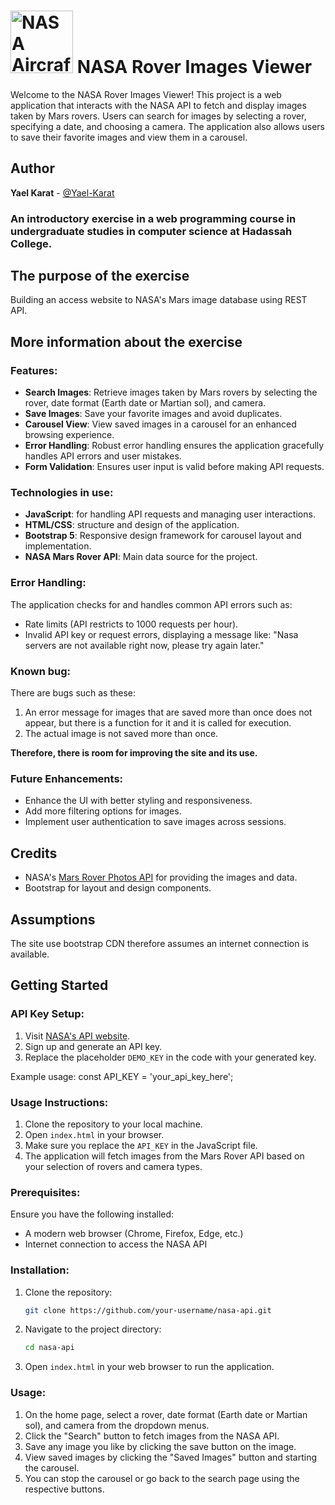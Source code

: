 # <img src="https://github.com/user-attachments/assets/5d03bfdd-0ebd-4210-9058-44e7934d16f7" alt="NASA Aircraft GIF" style="width: 100px; height: auto;"> NASA Rover Images Viewer
Welcome to the NASA Rover Images Viewer!
This project is a web application that interacts with the NASA API to fetch and display images taken by Mars rovers.
Users can search for images by selecting a rover, specifying a date, and choosing a camera.
The application also allows users to save their favorite images and view them in a carousel.

## Author
**Yael Karat** - [@Yael-Karat](https://github.com/Yael-Karat)

### An introductory exercise in a web programming course in undergraduate studies in computer science at Hadassah College.

## The purpose of the exercise
Building an access website to NASA's Mars image database using REST API.

## More information about the exercise

### Features:
- **Search Images**: Retrieve images taken by Mars rovers by selecting the rover, date format (Earth date or Martian sol), and camera.
- **Save Images**: Save your favorite images and avoid duplicates.
- **Carousel View**: View saved images in a carousel for an enhanced browsing experience.
- **Error Handling**: Robust error handling ensures the application gracefully handles API errors and user mistakes.
- **Form Validation**: Ensures user input is valid before making API requests.

### Technologies in use:
- **JavaScript**: for handling API requests and managing user interactions.
- **HTML/CSS**: structure and design of the application.
- **Bootstrap 5**: Responsive design framework for carousel layout and implementation.
- **NASA Mars Rover API**: Main data source for the project.

### Error Handling:
The application checks for and handles common API errors such as:
- Rate limits (API restricts to 1000 requests per hour).
- Invalid API key or request errors, displaying a message like:
"Nasa servers are not available right now, please try again later."

### Known bug:
There are bugs such as these:
1. An error message for images that are saved more than once does not appear, but there is a function for it and it is called for execution.  
2. The actual image is not saved more than once.

**Therefore, there is room for improving the site and its use.**

### Future Enhancements:
- Enhance the UI with better styling and responsiveness.
- Add more filtering options for images.
- Implement user authentication to save images across sessions.

## Credits
- NASA's [Mars Rover Photos API](https://api.nasa.gov) for providing the images and data.
- Bootstrap for layout and design components.

## Assumptions
The site use bootstrap CDN therefore assumes an internet connection is available.

## Getting Started
### API Key Setup:
1. Visit [NASA's API website](https://api.nasa.gov).
2. Sign up and generate an API key.
3. Replace the placeholder `DEMO_KEY` in the code with your generated key.

Example usage:
const API_KEY = 'your_api_key_here';

### Usage Instructions:
1. Clone the repository to your local machine.
2. Open `index.html` in your browser.
3. Make sure you replace the `API_KEY` in the JavaScript file.
4. The application will fetch images from the Mars Rover API based on your selection of rovers and camera types.

### Prerequisites:
Ensure you have the following installed:
- A modern web browser (Chrome, Firefox, Edge, etc.)
- Internet connection to access the NASA API

### Installation:
1. Clone the repository:
    ```bash
    git clone https://github.com/your-username/nasa-api.git
    ```
    
2. Navigate to the project directory:
    ```bash
    cd nasa-api
    ```

3. Open `index.html` in your web browser to run the application.

### Usage:
1. On the home page, select a rover, date format (Earth date or Martian sol), and camera from the dropdown menus.
2. Click the "Search" button to fetch images from the NASA API.
3. Save any image you like by clicking the save button on the image.
4. View saved images by clicking the "Saved Images" button and starting the carousel.
5. You can stop the carousel or go back to the search page using the respective buttons.
